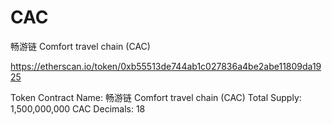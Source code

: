 # CAC
畅游链 Comfort travel chain (CAC)

https://etherscan.io/token/0xb55513de744ab1c027836a4be2abe11809da1925

Token Contract Name:	畅游链 Comfort travel chain (CAC)
Total Supply:	1,500,000,000 CAC
Decimals: 	18
